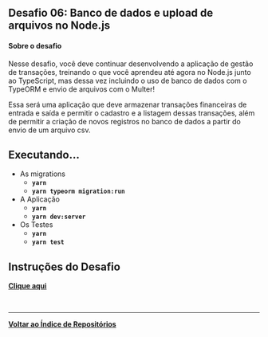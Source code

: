 ## Desafio 06: Banco de dados e upload de arquivos no Node.js

#### Sobre o desafio

Nesse desafio, você deve continuar desenvolvendo a aplicação de gestão de transações, treinando o que você aprendeu até agora no Node.js junto ao TypeScript, mas dessa vez incluindo o uso de banco de dados com o TypeORM e envio de arquivos com o Multer!

Essa será uma aplicação que deve armazenar transações financeiras de entrada e saída e permitir o cadastro e a listagem dessas transações, além de permitir a criação de novos registros no banco de dados a partir do envio de um arquivo csv.


## Executando...

- As migrations
  * <b>`yarn`
  * `yarn typeorm migration:run`</b>
- A Aplicação
  * <b>`yarn`
  * `yarn dev:server` </b>
- Os Testes
    * <b>`yarn`
    * `yarn test` </b>

## Instruções do Desafio
<b>[Clique aqui](https://github.com/Rocketseat/bootcamp-gostack-desafios/tree/master/desafio-database-upload)

<br/>

---
<b>[Voltar ao Índice de Repositórios](https://github.com/salescamila/gostack)</b>
